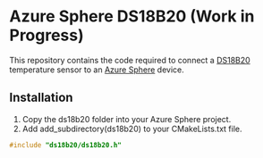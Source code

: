 # Azure Sphere DS18B20 (Work in Progress)

This repository contains the code required to connect a [DS18B20](https://www.maximintegrated.com/en/products/sensors/DS18B20.html) temperature sensor to an [Azure Sphere](https://www.microsoft.com/azure-sphere/) device.

## Installation

1. Copy the ds18b20 folder into your Azure Sphere project. 
2. Add add_subdirectory(ds18b20) to your CMakeLists.txt file. 

```c
#include "ds18b20/ds18b20.h"


```
